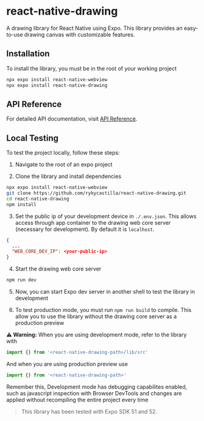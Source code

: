 # react-native-drawing
A drawing library for React Native using Expo. This library provides an easy-to-use drawing canvas with customizable features.

## Installation
To install the library, you must be in the root of your working project

``` bash
npx expo install react-native-webview
npx expo install react-native-drawing
```

## API Reference
For detailed API documentation, visit [API Reference](https://rn-drawing.ryky.tech/docs).

## Local Testing
To test the project locally, follow these steps:

1. Navigate to the root of an expo project

2. Clone the library and install dependencies

``` bash
npx expo install react-native-webview
git clone https://github.com/rykycastilla/react-native-drawing.git
cd react-native-drawing
npm install
```

3. Set the public ip of your development device in `./.env.json`. This allows access through app container to the drawing web core server (necessary for development). By default it is `localhost`.

``` json
{
  ...
  "WEB_CORE_DEV_IP": <your-public-ip>
}
```

4. Start the drawing web core server

``` bash
npm run dev
```

5. Now, you can start Expo dev server in another shell to test the library in development

6. To test production mode, you must run `npm run build` to compile. This allow you to use the library without the drawing core server as a production preview

**⚠️ Warning:**
When you are using development mode, refer to the library with

``` javascript
import {} from '<react-native-drawing-path>/lib/src'
```

And when you are using production preview use

``` javascript
import {} from '<react-native-drawing-path>'
```
Remember this, Development mode has debugging capabilites enabled, such as javascript inspection with Browser DevTools and changes are applied without recompiling the entire project every time

> This library has been tested with Expo SDK 51 and 52.